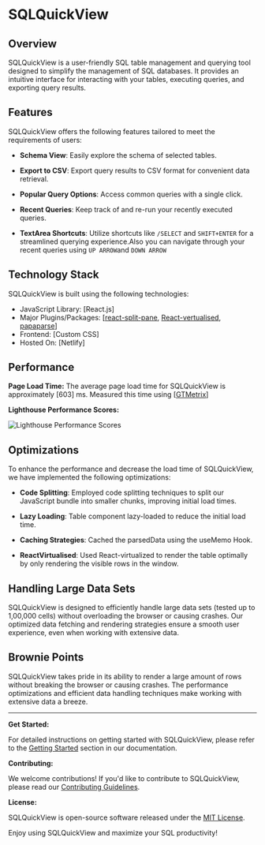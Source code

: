 # SQLQuickView

## Overview

SQLQuickView is a user-friendly SQL table management and querying tool designed to simplify the management of SQL databases. It provides an intuitive interface for interacting with your tables, executing queries, and exporting query results.

## Features

SQLQuickView offers the following features tailored to meet the requirements of users:

- **Schema View**: Easily explore the schema of selected tables.

- **Export to CSV**: Export query results to CSV format for convenient data retrieval.

- **Popular Query Options**: Access common queries with a single click.

- **Recent Queries**: Keep track of and re-run your recently executed queries.

- **TextArea Shortcuts**: Utilize shortcuts like `/SELECT` and `SHIFT+ENTER` for a streamlined querying experience.Also you can navigate through your recent queries using `UP ARROW`and `DOWN ARROW`

## Technology Stack

SQLQuickView is built using the following technologies:

- JavaScript Library: [React.js]
- Major Plugins/Packages: [[react-split-pane](https://www.npmjs.com/package/split-pane-react), [React-vertualised](https://www.npmjs.com/package/react-virtualized), [papaparse](https://www.npmjs.com/package/papaparse)]
- Frontend: [Custom CSS]
- Hosted On: [Netlify]

## Performance

**Page Load Time:**
The average page load time for SQLQuickView is approximately [603] ms. Measured this time using [[GTMetrix](https://gtmetrix.com/)]

**Lighthouse Performance Scores:**

![Lighthouse Performance Scores](lighthouse-scores.png)

## Optimizations

To enhance the performance and decrease the load time of SQLQuickView, we have implemented the following optimizations:

- **Code Splitting**: Employed code splitting techniques to split our JavaScript bundle into smaller chunks, improving initial load times.

- **Lazy Loading**: Table component lazy-loaded to reduce the initial load time.

- **Caching Strategies**: Cached the parsedData using the useMemo Hook.

- **ReactVirtualised**: Used React-virtualized to render the table optimally by only rendering the visible rows in the window.


## Handling Large Data Sets

SQLQuickView is designed to efficiently handle large data sets (tested up to 1,00,000 cells) without overloading the browser or causing crashes. Our optimized data fetching and rendering strategies ensure a smooth user experience, even when working with extensive data.

## Brownie Points

SQLQuickView takes pride in its ability to render a large amount of rows without breaking the browser or causing crashes. The performance optimizations and efficient data handling techniques make working with extensive data a breeze.

---

**Get Started:**

For detailed instructions on getting started with SQLQuickView, please refer to the [Getting Started](#) section in our documentation.

**Contributing:**

We welcome contributions! If you'd like to contribute to SQLQuickView, please read our [Contributing Guidelines](CONTRIBUTING.md).

**License:**

SQLQuickView is open-source software released under the [MIT License](LICENSE.md).

Enjoy using SQLQuickView and maximize your SQL productivity!
